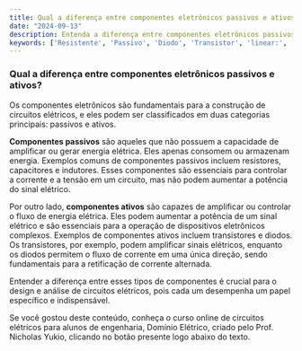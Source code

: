 ```yaml
---
title: Qual a diferença entre componentes eletrônicos passivos e ativos?
date: "2024-09-13"
description: Entenda a diferença entre componentes eletrônicos passivos e ativos no contexto de circuitos elétricos.
keywords: ['Resistente', 'Passivo', 'Diodo', 'Transistor', 'linear:', 'Tensão', 'Eletrônico']
---
```


### Qual a diferença entre componentes eletrônicos passivos e ativos?

Os componentes eletrônicos são fundamentais para a construção de circuitos elétricos, e eles podem ser classificados em duas categorias principais: passivos e ativos. 

**Componentes passivos** são aqueles que não possuem a capacidade de amplificar ou gerar energia elétrica. Eles apenas consomem ou armazenam energia. Exemplos comuns de componentes passivos incluem resistores, capacitores e indutores. Esses componentes são essenciais para controlar a corrente e a tensão em um circuito, mas não podem aumentar a potência do sinal elétrico.

Por outro lado, **componentes ativos** são capazes de amplificar ou controlar o fluxo de energia elétrica. Eles podem aumentar a potência de um sinal elétrico e são essenciais para a operação de dispositivos eletrônicos complexos. Exemplos de componentes ativos incluem transistores e diodos. Os transistores, por exemplo, podem amplificar sinais elétricos, enquanto os diodos permitem o fluxo de corrente em uma única direção, sendo fundamentais para a retificação de corrente alternada.

Entender a diferença entre esses tipos de componentes é crucial para o design e análise de circuitos elétricos, pois cada um desempenha um papel específico e indispensável.

Se você gostou deste conteúdo, conheça o curso online de circuitos elétricos para alunos de engenharia, Domínio Elétrico, criado pelo Prof. Nicholas Yukio, clicando no botão presente logo abaixo do texto.